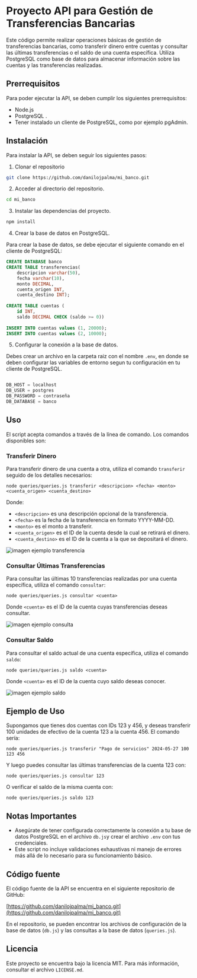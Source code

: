 # Proyecto API para Gestión de Transferencias Bancarias

Este código permite realizar operaciones básicas de gestión de transferencias bancarias, como transferir dinero entre cuentas y consultar las últimas transferencias o el saldo de una cuenta específica. Utiliza PostgreSQL como base de datos para almacenar información sobre las cuentas y las transferencias realizadas.


## Prerrequisitos

Para poder ejecutar la API, se deben cumplir los siguientes prerrequisitos:

- Node.js 
- PostgreSQL .
- Tener instalado un cliente de PostgreSQL, como por ejemplo pgAdmin.


## Instalación

Para instalar la API, se deben seguir los siguientes pasos:

1. Clonar el repositorio
```bash
git clone https://github.com/danilojpalma/mi_banco.git
```
2. Acceder al directorio del repositorio.
```bash
cd mi_banco
```
3. Instalar las dependencias del proyecto.
```bash
npm install
```
4. Crear la base de datos en PostgreSQL.

Para crear la base de datos, se debe ejecutar el siguiente comando en el cliente de PostgreSQL:
```sql
CREATE DATABASE banco
CREATE TABLE transferencias(
	descripcion varchar(50), 
 	fecha varchar(10), 
 	monto DECIMAL, 
 	cuenta_origen INT, 
 	cuenta_destino INT);
 
CREATE TABLE cuentas (
	id INT, 
	saldo DECIMAL CHECK (saldo >= 0))
	
INSERT INTO cuentas values (1, 20000);
INSERT INTO cuentas values (2, 10000);
```
5. Configurar la conexión a la base de datos.

Debes crear un archivo en la carpeta raiz con el nombre `.env`, en donde se deben configurar las variables de entorno segun tu configuración en tu cliente de PostgreSQL.
```javascript

DB_HOST = localhost
DB_USER = postgres
DB_PASSWORD = contraseña
DB_DATABASE = banco

```
## Uso

El script acepta comandos a través de la línea de comando. Los comandos disponibles son:

### Transferir Dinero

Para transferir dinero de una cuenta a otra, utiliza el comando `transferir` seguido de los detalles necesarios:

```shell
node queries/queries.js transferir <descripcion> <fecha> <monto> <cuenta_origen> <cuenta_destino>
```

Donde:
- `<descripcion>` es una descripción opcional de la transferencia.
- `<fecha>` es la fecha de la transferencia en formato YYYY-MM-DD.
- `<monto>` es el monto a transferir.
- `<cuenta_origen>` es el ID de la cuenta desde la cual se retirará el dinero.
- `<cuenta_destino>` es el ID de la cuenta a la que se depositará el dinero.

![imagen ejemplo transferencia](https://onedrive.live.com/embed?resid=EBD9E1806310E978%21102651&authkey=%21AD0yC0WYENoC78M&width=1024)

### Consultar Últimas Transferencias

Para consultar las últimas 10 transferencias realizadas por una cuenta específica, utiliza el comando `consultar`:

```shell
node queries/queries.js consultar <cuenta>
```

Donde `<cuenta>` es el ID de la cuenta cuyas transferencias deseas consultar.

![imagen ejemplo consulta](https://onedrive.live.com/embed?resid=EBD9E1806310E978%21102653&authkey=%21AI91LuvPh_wcZOc&width=1024)

### Consultar Saldo

Para consultar el saldo actual de una cuenta específica, utiliza el comando `saldo`:

```shell
node queries/queries.js saldo <cuenta>
```
Donde `<cuenta>` es el ID de la cuenta cuyo saldo deseas conocer.

![imagen ejemplo saldo](https://onedrive.live.com/embed?resid=EBD9E1806310E978%21102655&authkey=%21AJCBFs3VQkGH0ww&width=1024)
## Ejemplo de Uso

Supongamos que tienes dos cuentas con IDs 123 y 456, y deseas transferir 100 unidades de efectivo de la cuenta 123 a la cuenta 456. El comando sería:

```shell
node queries/queries.js transferir "Pago de servicios" 2024-05-27 100 123 456
```

Y luego puedes consultar las últimas transferencias de la cuenta 123 con:

```shell
node queries/queries.js consultar 123
```

O verificar el saldo de la misma cuenta con:

```shell
node queries/queries.js saldo 123
```
## Notas Importantes

- Asegúrate de tener configurada correctamente la conexión a tu base de datos PostgreSQL en el archivo `db.js`y crear el archivo `.env` con tus credenciales.
- Este script no incluye validaciones exhaustivas ni manejo de errores más allá de lo necesario para su funcionamiento básico.

## Código fuente

El código fuente de la API se encuentra en el siguiente repositorio de GitHub:

[https://github.com/danilojpalma/mi_banco.git](https://github.com/danilojpalma/mi_banco.git)

En el repositorio, se pueden encontrar los archivos de configuración de la base de datos (`db.js`) y las consultas a la base de datos (`queries.js`).

## Licencia

Este proyecto se encuentra bajo la licencia MIT. Para más información, consultar el archivo `LICENSE.md`.